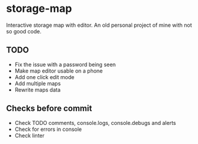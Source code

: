 # storage-map

Interactive storage map with editor.
An old personal project of mine with not so good code.

## TODO

* Fix the issue with a password being seen
* Make map editor usable on a phone
* Add one click edit mode
* Add multiple maps
* Rewrite maps data

## Checks before commit

* Check TODO comments, console.logs, console.debugs and alerts
* Check for errors in console
* Check linter
